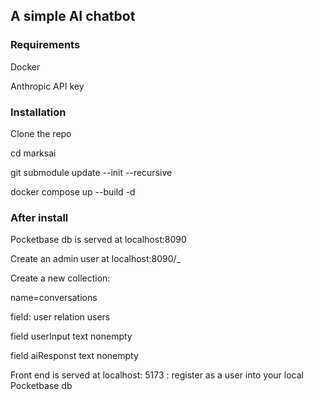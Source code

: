 ## A simple AI chatbot ##

### Requirements

Docker

Anthropic API key

### Installation

Clone the repo

cd marksai

git submodule update --init --recursive

docker compose up --build -d

### After install

Pocketbase db is served at localhost:8090

Create an admin user at localhost:8090/_

Create a new collection:

name=conversations

field: user relation users

field userInput text nonempty

field aiResponst text nonempty


Front end is served at localhost: 5173 : register as a user into your local Pocketbase db
